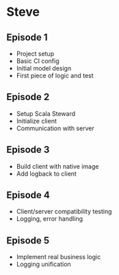 # Steve

## Episode 1

- Project setup
- Basic CI config
- Initial model design
- First piece of logic and test

## Episode 2

- Setup Scala Steward
- Initialize client
- Communication with server

## Episode 3

- Build client with native image
- Add logback to client

## Episode 4

- Client/server compatibility testing
- Logging, error handling

## Episode 5

- Implement real business logic
- Logging unification
